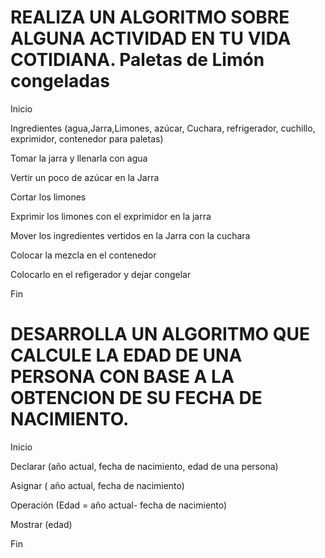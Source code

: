 # REALIZA UN ALGORITMO SOBRE ALGUNA ACTIVIDAD EN TU VIDA COTIDIANA. Paletas de Limón congeladas
Inicio

Ingredientes (agua,Jarra,Limones, azúcar, Cuchara, refrigerador, cuchillo, exprimidor, contenedor para paletas)

Tomar la jarra y llenarla con agua

Vertir un poco de azúcar en la Jarra

Cortar los limones

Exprimir los limones con el exprimidor en la jarra

Mover los ingredientes vertidos en la Jarra con la cuchara

Colocar la mezcla en el contenedor

Colocarlo en el refigerador  y dejar  congelar

Fin

# DESARROLLA UN ALGORITMO QUE CALCULE LA EDAD DE UNA PERSONA CON BASE A LA OBTENCION DE SU FECHA DE NACIMIENTO.
Inicio

Declarar (año actual, fecha de nacimiento, edad de una persona)

Asignar ( año actual, fecha de nacimiento)

Operación (Edad =  año  actual- fecha de nacimiento)

Mostrar (edad)

Fin
